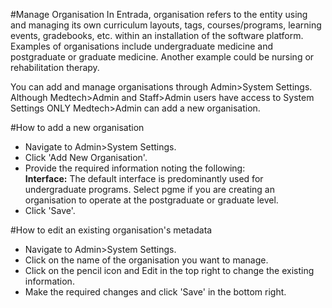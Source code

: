 #Manage Organisation
In Entrada, organisation refers to the entity using and managing its own curriculum layouts, tags, courses/programs, learning events, gradebooks, etc. within an installation of the software platform. Examples of organisations include undergraduate medicine and postgraduate or graduate medicine.  Another example could be nursing or rehabilitation therapy.

You can add and manage organisations through Admin>System Settings.  Although Medtech>Admin and Staff>Admin users have access to System Settings ONLY Medtech>Admin can add a new organisation.

#How to add a new organisation
* Navigate to Admin>System Settings.
* Click 'Add New Organisation'.
* Provide the required information noting the following:  
**Interface:** The default interface is predominantly used for undergraduate programs. Select pgme if you are creating an organisation to operate at the postgraduate or graduate level.
* Click 'Save'.

#How to edit an existing organisation's metadata
* Navigate to Admin>System Settings.
* Click on the name of the organisation you want to manage.
* Click on the pencil icon and Edit in the top right to change the existing information.
* Make the required changes and click 'Save' in the bottom right.
